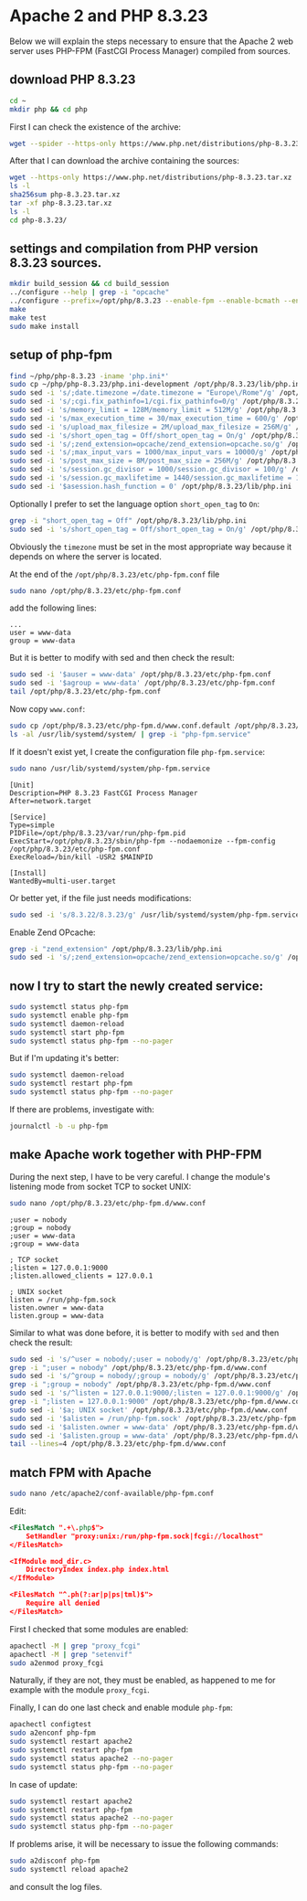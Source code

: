 # Apache 2 and PHP 8.3.23

Below we will explain the steps necessary to ensure that the Apache 2 web server uses PHP-FPM (FastCGI Process Manager) compiled from sources.

## download PHP 8.3.23

```bash
cd ~
mkdir php && cd php
```

First I can check the existence of the archive:

```bash
wget --spider --https-only https://www.php.net/distributions/php-8.3.23.tar.xz
```

After that I can download the archive containing the sources:

```bash
wget --https-only https://www.php.net/distributions/php-8.3.23.tar.xz
ls -l
sha256sum php-8.3.23.tar.xz
tar -xf php-8.3.23.tar.xz
ls -l
cd php-8.3.23/
```

## settings and compilation from PHP version 8.3.23 sources.

```bash
mkdir build_session && cd build_session
../configure --help | grep -i "opcache"
../configure --prefix=/opt/php/8.3.23 --enable-fpm --enable-bcmath --enable-ftp --with-openssl --disable-cgi --enable-mbstring --with-curl --with-mysqli --with-pdo-mysql --with-pgsql=/usr/pgsql-17/bin --with-pdo-pgsql=/usr/pgsql-17/bin --enable-intl --with-zlib --with-bz2 --enable-gd --with-jpeg --with-gettext --with-gmp --with-xsl --enable-zts --enable-gcov --enable-debug --with-ffi --with-zip --enable-pcntl --with-libxml --enable-soap --enable-exif --with-readline --with-libedit
make
make test
sudo make install
```

## setup of php-fpm

```bash
find ~/php/php-8.3.23 -iname 'php.ini*'
sudo cp ~/php/php-8.3.23/php.ini-development /opt/php/8.3.23/lib/php.ini
sudo sed -i 's/;date.timezone =/date.timezone = "Europe\/Rome"/g' /opt/php/8.3.23/lib/php.ini
sudo sed -i 's/;cgi.fix_pathinfo=1/cgi.fix_pathinfo=0/g' /opt/php/8.3.23/lib/php.ini
sudo sed -i 's/memory_limit = 128M/memory_limit = 512M/g' /opt/php/8.3.23/lib/php.ini
sudo sed -i 's/max_execution_time = 30/max_execution_time = 600/g' /opt/php/8.3.23/lib/php.ini
sudo sed -i 's/upload_max_filesize = 2M/upload_max_filesize = 256M/g' /opt/php/8.3.23/lib/php.ini
sudo sed -i 's/short_open_tag = Off/short_open_tag = On/g' /opt/php/8.3.23/lib/php.ini
sudo sed -i 's/;zend_extension=opcache/zend_extension=opcache.so/g' /opt/php/8.3.23/lib/php.ini
sudo sed -i 's/;max_input_vars = 1000/max_input_vars = 10000/g' /opt/php/8.3.23/lib/php.ini
sudo sed -i 's/post_max_size = 8M/post_max_size = 256M/g' /opt/php/8.3.23/lib/php.ini
sudo sed -i 's/session.gc_divisor = 1000/session.gc_divisor = 100/g' /opt/php/8.3.23/lib/php.ini
sudo sed -i 's/session.gc_maxlifetime = 1440/session.gc_maxlifetime = 14400/g' /opt/php/8.3.23/lib/php.ini
sudo sed -i '$asession.hash_function = 0' /opt/php/8.3.23/lib/php.ini
```

Optionally I prefer to set the language option `short_open_tag` to `On`:

```bash
grep -i "short_open_tag = Off" /opt/php/8.3.23/lib/php.ini
sudo sed -i 's/short_open_tag = Off/short_open_tag = On/g' /opt/php/8.3.23/lib/php.ini
```

Obviously the `timezone` must be set in the most appropriate way because it depends on where the server is located.

At the end of the `/opt/php/8.3.23/etc/php-fpm.conf` file

```bash
sudo nano /opt/php/8.3.23/etc/php-fpm.conf
```

add the following lines:

```text
...
user = www-data
group = www-data
```

But it is better to modify with sed and then check the result:

```bash
sudo sed -i '$auser = www-data' /opt/php/8.3.23/etc/php-fpm.conf
sudo sed -i '$agroup = www-data' /opt/php/8.3.23/etc/php-fpm.conf
tail /opt/php/8.3.23/etc/php-fpm.conf
```

Now copy `www.conf`:

```bash
sudo cp /opt/php/8.3.23/etc/php-fpm.d/www.conf.default /opt/php/8.3.23/etc/php-fpm.d/www.conf
ls -al /usr/lib/systemd/system/ | grep -i "php-fpm.service"
```

If it doesn't exist yet, I create the configuration file `php-fpm.service`:

```bash
sudo nano /usr/lib/systemd/system/php-fpm.service
```

```text
[Unit]
Description=PHP 8.3.23 FastCGI Process Manager
After=network.target

[Service]
Type=simple
PIDFile=/opt/php/8.3.23/var/run/php-fpm.pid
ExecStart=/opt/php/8.3.23/sbin/php-fpm --nodaemonize --fpm-config /opt/php/8.3.23/etc/php-fpm.conf
ExecReload=/bin/kill -USR2 $MAINPID

[Install]
WantedBy=multi-user.target
```

Or better yet, if the file just needs modifications:

```bash
sudo sed -i 's/8.3.22/8.3.23/g' /usr/lib/systemd/system/php-fpm.service
```

Enable Zend OPcache:

```bash
grep -i "zend_extension" /opt/php/8.3.23/lib/php.ini
sudo sed -i 's/;zend_extension=opcache/zend_extension=opcache.so/g' /opt/php/8.3.23/lib/php.ini
```

## now I try to start the newly created service:

```bash
sudo systemctl status php-fpm
sudo systemctl enable php-fpm
sudo systemctl daemon-reload
sudo systemctl start php-fpm
sudo systemctl status php-fpm --no-pager
```

But if I'm updating it's better:

```bash
sudo systemctl daemon-reload
sudo systemctl restart php-fpm
sudo systemctl status php-fpm --no-pager
```

If there are problems, investigate with:

```bash
journalctl -b -u php-fpm
```

## make Apache work together with PHP-FPM

During the next step, I have to be very careful.
I change the module's listening mode from socket TCP to socket UNIX:

```bash
sudo nano /opt/php/8.3.23/etc/php-fpm.d/www.conf
```

```text
;user = nobody
;group = nobody
;user = www-data
;group = www-data

; TCP socket
;listen = 127.0.0.1:9000
;listen.allowed_clients = 127.0.0.1

; UNIX socket
listen = /run/php-fpm.sock
listen.owner = www-data
listen.group = www-data
```

Similar to what was done before, it is better to modify with `sed` and then check the result:

```bash
sudo sed -i 's/^user = nobody/;user = nobody/g' /opt/php/8.3.23/etc/php-fpm.d/www.conf
grep -i ";user = nobody" /opt/php/8.3.23/etc/php-fpm.d/www.conf
sudo sed -i 's/^group = nobody/;group = nobody/g' /opt/php/8.3.23/etc/php-fpm.d/www.conf
grep -i ";group = nobody" /opt/php/8.3.23/etc/php-fpm.d/www.conf
sudo sed -i 's/^listen = 127.0.0.1:9000/;listen = 127.0.0.1:9000/g' /opt/php/8.3.23/etc/php-fpm.d/www.conf
grep -i ";listen = 127.0.0.1:9000" /opt/php/8.3.23/etc/php-fpm.d/www.conf
sudo sed -i '$a; UNIX socket' /opt/php/8.3.23/etc/php-fpm.d/www.conf
sudo sed -i '$alisten = /run/php-fpm.sock' /opt/php/8.3.23/etc/php-fpm.d/www.conf
sudo sed -i '$alisten.owner = www-data' /opt/php/8.3.23/etc/php-fpm.d/www.conf
sudo sed -i '$alisten.group = www-data' /opt/php/8.3.23/etc/php-fpm.d/www.conf
tail --lines=4 /opt/php/8.3.23/etc/php-fpm.d/www.conf
```

## match FPM with Apache

```bash
sudo nano /etc/apache2/conf-available/php-fpm.conf
```

Edit:

```xml
<FilesMatch ".+\.php$">
    SetHandler "proxy:unix:/run/php-fpm.sock|fcgi://localhost"
</FilesMatch>

<IfModule mod_dir.c>
    DirectoryIndex index.php index.html
</IfModule>

<FilesMatch "^.ph(?:ar|p|ps|tml)$">
    Require all denied
</FilesMatch>
```

First I checked that some modules are enabled:

```bash
apachectl -M | grep "proxy_fcgi"
apachectl -M | grep "setenvif"
sudo a2enmod proxy_fcgi
```

Naturally, if they are not, they must be enabled, as happened to me for example with the module `proxy_fcgi`.

Finally, I can do one last check and enable module `php-fpm`:

```bash
apachectl configtest
sudo a2enconf php-fpm
sudo systemctl restart apache2
sudo systemctl restart php-fpm
sudo systemctl status apache2 --no-pager
sudo systemctl status php-fpm --no-pager
```

In case of update:

```bash
sudo systemctl restart apache2
sudo systemctl restart php-fpm
sudo systemctl status apache2 --no-pager
sudo systemctl status php-fpm --no-pager
```

If problems arise, it will be necessary to issue the following commands: 

```bash
sudo a2disconf php-fpm
sudo systemctl reload apache2
```

and consult the log files.
